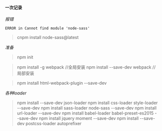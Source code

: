 #### 一次记录

*报错*

`ERROR in Cannot find module 'node-sass'`
>cnpm install node-sass@latest


*准备*
>npm init

>npm install -g webpack         //全局安装
>npm install --save-dev webpack  // 局部安装

>npm install html-webpack-plugin --save-dev

*各种loader*
>npm install --save-dev json-loader
>npm install css-loader style-loader --save-dev
>npm install sass-loader node-sass --save-dev
>npm install url-loader --save-dev
>npm install babel-loader babel-preset-es2015 --save-dev
>npm install jquery moment --save-dev
>npm install --save-dev postcss-loader autoprefixer

